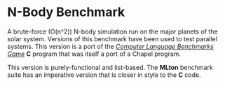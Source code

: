 # N-Body Benchmark

A brute-force (O(n^2)) N-body simulation run on the major planets of
the solar system.  Versions of this benchmark have been used to test
parallel systems.  This version is a port of the [*Computer Language
Benchmarks Game*](https://benchmarksgame-team.pages.debian.net/benchmarksgame)
**C** program that was itself a port of a Chapel program.

This version is purely-functional and list-based.  The **MLton**
benchmark suite has an imperative version that is closer in style
to the **C** code.
